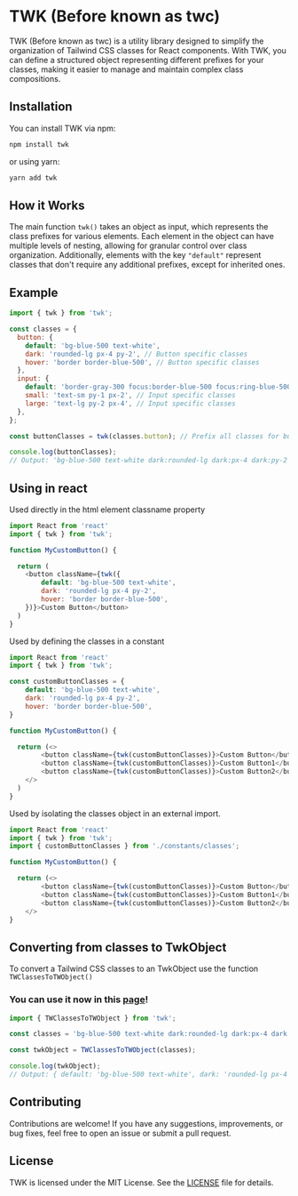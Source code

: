 # TWK (Before known as twc)

TWK (Before known as twc) is a utility library designed to simplify the organization of Tailwind CSS classes for React components. With TWK, you can define a structured object representing different prefixes for your classes, making it easier to manage and maintain complex class compositions.

## Installation

You can install TWK via npm:

```bash
npm install twk
```

or using yarn:

```bash
yarn add twk
```

## How it Works

The main function `twk()` takes an object as input, which represents the class prefixes for various elements. Each element in the object can have multiple levels of nesting, allowing for granular control over class organization. Additionally, elements with the key `"default"` represent classes that don't require any additional prefixes, except for inherited ones.

## Example

```javascript
import { twk } from 'twk';

const classes = {
  button: {
    default: 'bg-blue-500 text-white',
    dark: 'rounded-lg px-4 py-2', // Button specific classes
    hover: 'border border-blue-500', // Button specific classes
  },
  input: {
    default: 'border-gray-300 focus:border-blue-500 focus:ring-blue-500',
    small: 'text-sm py-1 px-2', // Input specific classes
    large: 'text-lg py-2 px-4', // Input specific classes
  },
};

const buttonClasses = twk(classes.button); // Prefix all classes for buttons with 'btn:'

console.log(buttonClasses);
// Output: 'bg-blue-500 text-white dark:rounded-lg dark:px-4 dark:py-2 hover:border hover:border-blue-500'
```


## Using in react

Used directly in the html element classname property

```javascript
import React from 'react'
import { twk } from 'twk';

function MyCustomButton() {

  return (
    <button className={twk({
        default: 'bg-blue-500 text-white',
        dark: 'rounded-lg px-4 py-2',
        hover: 'border border-blue-500',
    })}>Custom Button</button>
  )
}
```

Used by defining the classes in a constant
```javascript
import React from 'react'
import { twk } from 'twk';

const customButtonClasses = {
    default: 'bg-blue-500 text-white',
    dark: 'rounded-lg px-4 py-2',
    hover: 'border border-blue-500',
}

function MyCustomButton() {

  return (<>
        <button className={twk(customButtonClasses)}>Custom Button</button>
        <button className={twk(customButtonClasses)}>Custom Button1</button>
        <button className={twk(customButtonClasses)}>Custom Button2</button>
    </>
  )
}
```

Used by isolating the classes object in an external import.
```javascript
import React from 'react'
import { twk } from 'twk';
import { customButtonClasses } from './constants/classes';

function MyCustomButton() {

  return (<>
        <button className={twk(customButtonClasses)}>Custom Button</button>
        <button className={twk(customButtonClasses)}>Custom Button1</button>
        <button className={twk(customButtonClasses)}>Custom Button2</button>
    </>
}

```


## Converting from classes to TwkObject
To convert a Tailwind CSS classes to an TwkObject use the function `TWClassesToTWObject()`

### You can use it now in this [page](https://isaactzab.github.io/twk/index.html)!


```javascript
import { TWClassesToTWObject } from 'twk';

const classes = 'bg-blue-500 text-white dark:rounded-lg dark:px-4 dark:py-2 hover:border hover:border-blue-500';

const twkObject = TWClassesToTWObject(classes);

console.log(twkObject);
// Output: { default: 'bg-blue-500 text-white', dark: 'rounded-lg px-4 py-2', hover: 'border border-blue-500' }
```


## Contributing

Contributions are welcome! If you have any suggestions, improvements, or bug fixes, feel free to open an issue or submit a pull request.

## License

TWK is licensed under the MIT License. See the [LICENSE](link-to-license) file for details.
